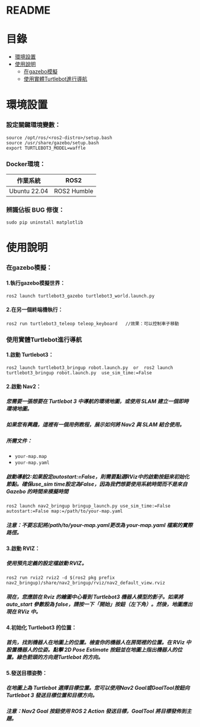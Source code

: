 README
===========================

# 目錄
  * [環境設置](#環境設置)
  * [使用說明](#使用說明)
    * [在gazebo模擬](#在gazebo模擬)
    * [使用實體Turtlebot進行導航](#使用實體Turtlebot進行導航)

# 環境設置
### 設定關鍵環境變數：
```
source /opt/ros/<ros2-distro>/setup.bash
source /usr/share/gazebo/setup.bash
export TURTLEBOT3_MODEL=waffle
```
### Docker環境：
| 作業系統  | ROS2 |
| ------------- | ------------- |
| Ubuntu 22.04  | ROS2 Humble  |


### 辨識佔板 BUG 修復：
```
sudo pip uninstall matplotlib
```
# 使用說明
### 在gazebo模擬：
#### 1.執行gazebo模擬世界：
```
ros2 launch turtlebot3_gazebo turtlebot3_world.launch.py 
```
#### 2.在另一個終端機執行：
```
ros2 run turtlebot3_teleop teleop_keyboard   //效果：可以控制車子移動
```
### 使用實體Turtlebot進行導航
#### 1.啟動 Turtlebot3：
```
ros2 launch turtlebot3_bringup robot.launch.py  or  ros2 launch turtlebot3_bringup robot.launch.py  use_sim_time:=False
```
#### 2.啟動 Nav2：
##### 您需要一張想要在 Turtlebot 3 中導航的環境地圖，或使用 SLAM 建立一個即時環境地圖。
##### 如果您有興趣，這裡有一個用例教程，展示如何將 Nav2 與 SLAM 結合使用。
##### 所需文件：
* `your-map.map`
* `your-map.yaml`

##### 啟動導航2:如果設定autostart:=False，則需要點選RViz中的啟動按鈕來初始化節點。確保use_sim time設定為False，因為我們想要使用系統時間而不是來自 Gazebo 的時間來模擬時間
```
ros2 launch nav2_bringup bringup_launch.py use_sim_time:=False autostart:=False map:=/path/to/your-map.yaml
```
##### 注意：不要忘記將/path/to/your-map.yaml更改為 your-map.yaml 檔案的實際路徑。
#### 3.啟動 RVIZ：
##### 使用預先定義的設定檔啟動 RVIZ。
```
ros2 run rviz2 rviz2 -d $(ros2 pkg prefix nav2_bringup)/share/nav2_bringup/rviz/nav2_default_view.rviz
```
##### 現在，您應該在 Rviz 的繪圖中心看到 Turtlebot3 機器人模型的影子。如果將 auto_start 參數設為 false，請按一下「開始」按鈕（左下角）。然後，地圖應出現在 RViz 中。
#### 4.初始化 Turtlebot3 的位置：
##### 首先，找到機器人在地圖上的位置。檢查你的機器人在房間裡的位置。在 RViz 中設置機器人的位姿。點擊 2D Pose Estimate 按鈕並在地圖上指出機器人的位置。綠色箭頭的方向是Turtlebot 的方向。
#### 5.發送目標姿勢：
##### 在地圖上為 Turtlebot 選擇目標位置。您可以使用Nav2 Goal或GoalTool按鈕向 Turtlebot 3 發送目標位置和目標方向。
##### 注意：Nav2 Goal 按鈕使用 ROS 2 Action 發送目標，GoalTool 將目標發佈到主題。




